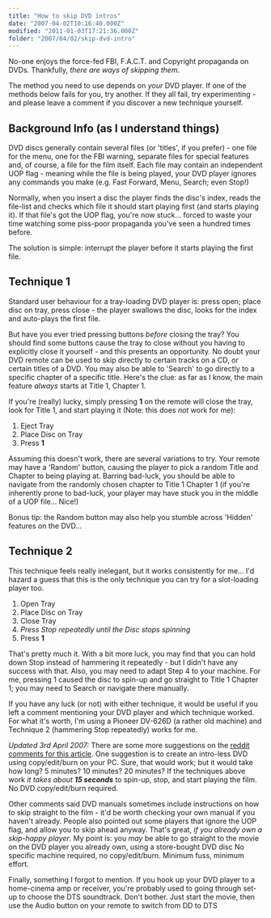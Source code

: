 ```yaml
---
title: "How to skip DVD intros"
date: "2007-04-02T10:16:40.000Z"
modified: "2011-01-03T17:21:36.000Z"
folder: "2007/04/02/skip-dvd-intro"
---
```


No-one enjoys the force-fed FBI, F.A.C.T. and Copyright propaganda on DVDs. Thankfully, _there are ways of skipping them_.

The method you need to use depends on _your_ DVD player. If one of the methods below fails for you, try another. If they all fail, try experimenting - and please leave a comment if you discover a new technique yourself.

## Background Info (as I understand things)

DVD discs generally contain several files (or 'titles', if you prefer) - one file for the menu, one for the FBI warning, separate files for special features and, of course, a file for the film itself. Each file may contain an independent UOP flag - meaning while the file is being played, your DVD player ignores any commands you make (e.g. Fast Forward, Menu, Search; even Stop!)

Normally, when you insert a disc the player finds the disc's index, reads the file-list and checks which file it should start playing first (and starts playing it). If that file's got the UOP flag, you're now stuck... forced to waste your time watching some piss-poor propaganda you've seen a hundred times before.

The solution is simple: interrupt the player before it starts playing the first file.

## Technique 1

Standard user behaviour for a tray-loading DVD player is: press open; place disc on tray, press close - the player swallows the disc, looks for the index and auto-plays the first file.

But have you ever tried pressing buttons _before_ closing the tray? You should find some buttons cause the tray to close without you having to explicitly close it yourself - and this presents an opportunity. No doubt your DVD remote can be used to skip directly to certain tracks on a CD, or certain titles of a DVD. You may also be able to 'Search' to go directly to a specific chapter of a specific title. Here's the clue: as far as I know, the main feature _always_ starts at Title 1, Chapter 1.

If you're (really) lucky, simply pressing **1** on the remote will close the tray, look for Title 1, and start playing it (Note: this does _not_ work for me):

1.  Eject Tray
2.  Place Disc on Tray
3.  Press **1**

Assuming this doesn't work, there are several variations to try. Your remote may have a 'Random' button, causing the player to pick a random Title and Chapter to being playing at. Barring bad-luck, you should be able to navigate from the randomly chosen chapter to Title 1 Chapter 1 (if you're inherently prone to bad-luck, your player may have stuck you in the middle of a UOP file... Nice!)

Bonus tip: the Random button may also help you stumble across 'Hidden' features on the DVD...

## Technique 2

This technique feels really inelegant, but it works consistently for me... I'd hazard a guess that this is the only technique you can try for a slot-loading player too.

1.  Open Tray
2.  Place Disc on Tray
3.  Close Tray
4.  _Press Stop repeatedly until the Disc stops spinning_
5.  Press **1**

That's pretty much it. With a bit more luck, you may find that you can hold down Stop instead of hammering it repeatedly - but I didn't have any success with that. Also, you may need to adapt Step 4 to your machine. For me, pressing 1 caused the disc to spin-up and go straight to Title 1 Chapter 1; you may need to Search or navigate there manually.

If you have any luck (or not) with either technique, it would be useful if you left a comment mentioning your DVD player and which technique worked. For what it's worth, I'm using a Pioneer DV-626D (a rather old machine) and Technique 2 (hammering Stop repeatedly) works for me.

_Updated 3rd April 2007:_ There are some more suggestions on the [reddit comments for this article](http://reddit.com/info/1eqkx/comments). One suggestion is to create an intro-less DVD using copy/edit/burn on your PC. Sure, that would work; but it would take how long? 5 minutes? 10 minutes? 20 minutes? If the techniques above work _it takes about **15 seconds**_ to spin-up, stop, and start playing the film. No DVD copy/edit/burn required.

Other comments said DVD manuals sometimes include instructions on how to skip straight to the film - it'd be worth checking your own manual if you haven't already. People also pointed out some players that ignore the UOP flag, and allow you to skip ahead anyway. That's great, _if you already own a skip-happy player_. My point is: you _may_ be able to go straight to the movie on the DVD player you already own, using a store-bought DVD disc No specific machine required, no copy/edit/burn. Minimum fuss, minimum effort.

Finally, something I forgot to mention. If you hook up your DVD player to a home-cinema amp or receiver, you're probably used to going through set-up to choose the DTS soundtrack. Don't bother. Just start the movie, then use the Audio button on your remote to switch from DD to DTS
